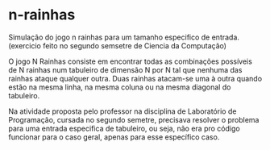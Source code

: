 # n-rainhas
Simulação do jogo n rainhas para um tamanho especifico de entrada.(exercicio feito no segundo semsetre de Ciencia da Computação)

O jogo N Rainhas consiste em encontrar todas as combinações possíveis de N rainhas num tabuleiro de dimensão N por N tal que nenhuma das rainhas ataque qualquer outra. Duas rainhas atacam-se uma à outra quando estão na mesma linha, na mesma coluna ou na mesma diagonal do tabuleiro.

Na atividade proposta pelo professor na disciplina de Laboratório de Programação, cursada no segundo semetre, precisava resolver o problema para uma entrada especifica de tabuleiro, ou seja, não era pro código funcionar para o caso geral, apenas para esse específico caso.
